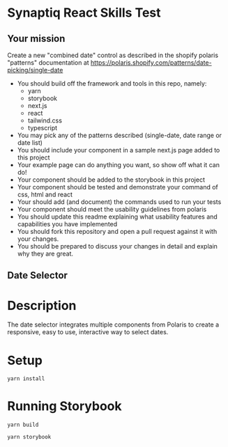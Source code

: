 # Synaptiq React Skills Test

## Your mission

Create a new "combined date" control as described in the shopify polaris "patterns"
documentation at https://polaris.shopify.com/patterns/date-picking/single-date

- You should build off the framework and tools in this repo, namely:
  - yarn
  - storybook
  - next.js
  - react
  - tailwind.css
  - typescript
- You may pick any of the patterns described (single-date, date range or date list)
- You should include your component in a sample next.js page added to this project
- Your example page can do anything you want, so show off what it can do!
- Your component should be added to the storybook in this project
- Your component should be tested and demonstrate your command of css, html and react
- Your should add (and document) the commands used to run your tests
- Your component should meet the usability guidelines from polaris
- You should update this readme explaining what usability features and capabilities you have implemented
- You should fork this repository and open a pull request against it with your changes.
- You should be prepared to discuss your changes in detail and explain why they are great.

## Date Selector

# Description
The date selector integrates multiple components from Polaris to create a responsive, easy to use, interactive way to select dates.

# Setup
`yarn install`

# Running Storybook

`yarn build`

`yarn storybook`

 
